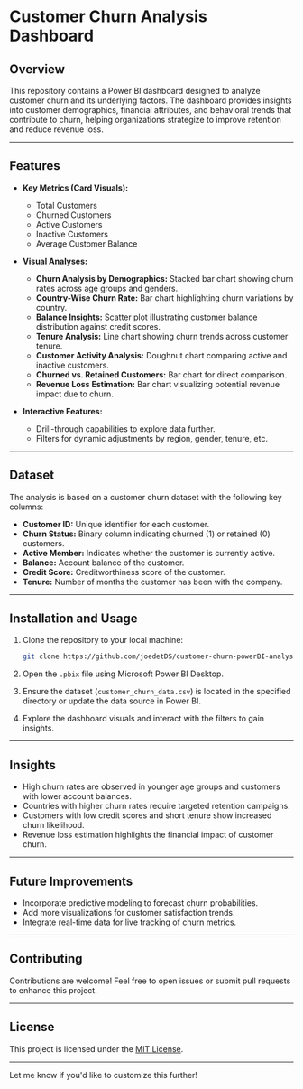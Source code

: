 # Customer Churn Analysis Dashboard

## Overview

This repository contains a Power BI dashboard designed to analyze customer churn and its underlying factors. The dashboard provides insights into customer demographics, financial attributes, and behavioral trends that contribute to churn, helping organizations strategize to improve retention and reduce revenue loss.

---

## Features

- **Key Metrics (Card Visuals):**
  - Total Customers
  - Churned Customers
  - Active Customers
  - Inactive Customers
  - Average Customer Balance

- **Visual Analyses:**
  - **Churn Analysis by Demographics:** Stacked bar chart showing churn rates across age groups and genders.
  - **Country-Wise Churn Rate:** Bar chart highlighting churn variations by country.
  - **Balance Insights:** Scatter plot illustrating customer balance distribution against credit scores.
  - **Tenure Analysis:** Line chart showing churn trends across customer tenure.
  - **Customer Activity Analysis:** Doughnut chart comparing active and inactive customers.
  - **Churned vs. Retained Customers:** Bar chart for direct comparison.
  - **Revenue Loss Estimation:** Bar chart visualizing potential revenue impact due to churn.

- **Interactive Features:**
  - Drill-through capabilities to explore data further.
  - Filters for dynamic adjustments by region, gender, tenure, etc.

---

## Dataset

The analysis is based on a customer churn dataset with the following key columns:
- **Customer ID:** Unique identifier for each customer.
- **Churn Status:** Binary column indicating churned (1) or retained (0) customers.
- **Active Member:** Indicates whether the customer is currently active.
- **Balance:** Account balance of the customer.
- **Credit Score:** Creditworthiness score of the customer.
- **Tenure:** Number of months the customer has been with the company.

---

## Installation and Usage

1. Clone the repository to your local machine:
   ```bash
   git clone https://github.com/joedetDS/customer-churn-powerBI-analysis.git
   ```

2. Open the `.pbix` file using Microsoft Power BI Desktop.

3. Ensure the dataset (`customer_churn_data.csv`) is located in the specified directory or update the data source in Power BI.

4. Explore the dashboard visuals and interact with the filters to gain insights.

---

## Insights

- High churn rates are observed in younger age groups and customers with lower account balances.
- Countries with higher churn rates require targeted retention campaigns.
- Customers with low credit scores and short tenure show increased churn likelihood.
- Revenue loss estimation highlights the financial impact of customer churn.

---

## Future Improvements

- Incorporate predictive modeling to forecast churn probabilities.
- Add more visualizations for customer satisfaction trends.
- Integrate real-time data for live tracking of churn metrics.

---

## Contributing

Contributions are welcome! Feel free to open issues or submit pull requests to enhance this project.

---

## License

This project is licensed under the [MIT License](LICENSE).

---

Let me know if you'd like to customize this further!
